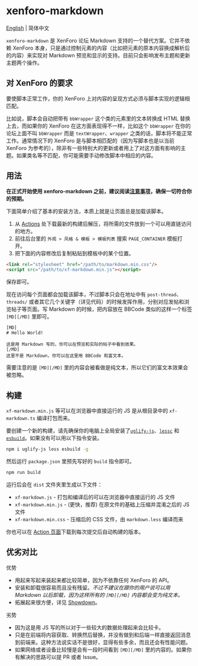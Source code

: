 # xenforo-markdown

[English](./README.md) | 简体中文

`xenforo-markdown` 是 XenForo 论坛 Markdown 支持的一个替代方案。它并不依赖 XenForo 本身，只是通过控制元素的内容（比如把元素的原本内容换成解析后的内容）来实现对 Markdown 预览和显示的支持。目前只会影响发布主题和更新主题两个操作。

## 对 XenForo 的要求

要使脚本正常工作，你的 XenForo 上对内容的呈现方式必须与脚本实现的逻辑相匹配。

比如说，脚本会自动把带有 `bbWrapper` 这个类的元素里的文本转换成 HTML 替换上去，而如果你的 XenForo 在这方面表现得不一样，比如这个 `bbWrapper` 在你的论坛上面不叫 `bbWrapper` 而是 `textWrapper`、`wrapper` 之类的话，脚本将不能正常工作。通常情况下的 XenForo 是与脚本相匹配的（因为写脚本也是以当前 XenForo 为参考的），除非有一些特别大的更新或者用上了对这方面有影响的主题。如果类名等不匹配，你可能需要手动修改脚本中相应的内容。

## 用法

**在正式开始使用 xenforo-markdown 之前，建议阅读[注意事项](./important-notes.zh.md)，确保一切符合你的预期。**

下面简单介绍了基本的安装方法，本质上就是让页面总是加载该脚本。

1. 从 [Actions](https://github.com/McShare/xenforo-markdown/actions) 处下载最新的构建后解压，将所需的文件放到一个可以用直链访问的地方。
2. 前往后台里的 `外观 > 风格 & 模板 > 模板列表` 搜索 `PAGE_CONTAINER` 模板打开。
3. 把下面的内容修改后复制粘贴到模板中的某个位置。

```html
<link rel="stylesheet" href="/path/to/markdown.min.css"/>
<script src="/path/to/xf-markdown.min.js"></script>
```

保存即可。

现在访问每个页面都会加载该脚本，不过脚本只会在地址中有 `post-thread`、`threads/` 或者其它几个关键字（详见代码）的时候发挥作用，分别对应发帖和浏览帖子等页面。写 Markdown 的时候，把内容放在 BBCode 类似的这样一个标签 `[MD][/MD]` 里即可。

```bbcode
[MD]
# Hello World!

这是用 Markdown 写的，你可以在预览和实际的帖子中看到效果。
[/MD]
这里不是 Markdown，你可以在这里用 BBCode 和富文本。
```

需要注意的是 `[MD][/MD]` 里的内容会被看做是纯文本，所以它们的富文本效果会被忽略。

## 构建

`xf-markdown.min.js` 等可以在浏览器中直接运行的 JS 是从根目录中的 `xf-markdown.ts` 编译打包而来。

要创建一个新的构建，请先确保你的电脑上全局安装了[`uglify-js`](https://github.com/mishoo/UglifyJS)、[`lessc`](https://lesscss.org/usage/) 和 [`esbuild`](https://esbuild.github.io/)。如果没有可以用以下指令安装。

```sh
npm i uglify-js less esbuild -g
```

然后运行 `package.json` 里预先写好的 `build` 指令即可。

```sh
npm run build
```

运行后会在 `dist` 文件夹里生成以下文件：

- `xf-markdown.js` - 打包和编译后的可以在浏览器中直接运行的 JS 文件
- `xf-markdown.min.js` - (更快，推荐) 在原文件的基础上压缩并混淆之后的 JS 文件
- `xf-markdown.min.css` - 压缩后的 CSS 文件，由 `markdown.less` 编译而来

你也可以在 [Action 页面](https://github.com/McShare/xenforo-markdown/actions)下载到每次提交后自动构建的版本。
## 优劣对比

优势

- 用起来写起来装起来都比较简单，因为不依靠任何 XenForo 的 API。
- 安装和卸载很容易而且没有残留。*不过不建议在跟你的用户说可以用 Markdown 以后卸载，因为这样所有的 `[MD][/MD]` 内容都会变为纯文本。*
- 拓展起来很方便，详见 [Showdown](https://github.com/showdownjs/showdown)。

劣势
- 因为这是用 JS 写的所以对于一些较大的数据处理起来会比较卡。
- 只是在前端将内容获取、转换然后替换，并没有做到和后端一样直接返回消息到前端来。这种方法说实话不是很好，显得有些多余，而且还会有性能问题。
- 如果网络或者设备比较慢是会有一段时间看到 `[MD][/MD]` 里的内容的。如果你有解决的思路可以提 PR 或者 Issue。
